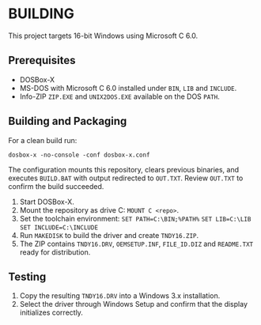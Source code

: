 
# BUILDING

This project targets 16-bit Windows using Microsoft C 6.0.

## Prerequisites

- DOSBox-X
- MS-DOS with Microsoft C 6.0 installed under `BIN`, `LIB` and `INCLUDE`.
- Info-ZIP `ZIP.EXE` and `UNIX2DOS.EXE` available on the DOS `PATH`.

## Building and Packaging

For a clean build run:

```
dosbox-x -no-console -conf dosbox-x.conf
```

The configuration mounts this repository, clears previous binaries, and
executes `BUILD.BAT` with output redirected to `OUT.TXT`. Review
`OUT.TXT` to confirm the build succeeded.

1. Start DOSBox-X.
2. Mount the repository as drive C: `MOUNT C <repo>`.
3. Set the toolchain environment:
   ``SET PATH=C:\BIN;%PATH%``
   ``SET LIB=C:\LIB``
   ``SET INCLUDE=C:\INCLUDE``
4. Run `MAKEDISK` to build the driver and create `TNDY16.ZIP`.
5. The ZIP contains `TNDY16.DRV`, `OEMSETUP.INF`,
   `FILE_ID.DIZ` and `README.TXT` ready for distribution.


## Testing

1. Copy the resulting `TNDY16.DRV` into a Windows 3.x installation.
2. Select the driver through Windows Setup and confirm that the display initializes correctly.

